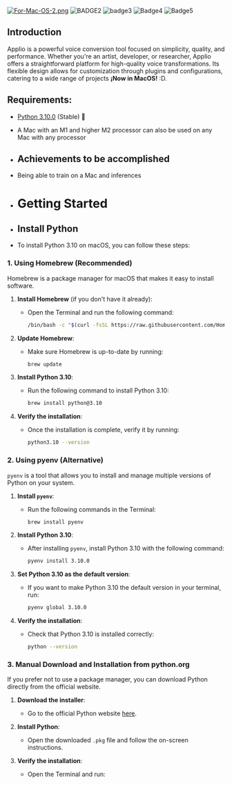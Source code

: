 [![For-Mac-OS-2.png](https://i.postimg.cc/tJpVyhFm/For-Mac-OS-2.png)](https://postimg.cc/PpVqQv3m)
![BADGE2](https://img.shields.io/badge/mac%20os-000000?style=for-the-badge&logo=apple&logoColor=white)
![badge3](https://img.shields.io/badge/PyTorch-EE4C2C?style=for-the-badge&logo=pytorch&logoColor=white)
![Badge4](https://img.shields.io/badge/TensorFlow-FF6F00?style=for-the-badge&logo=tensorflow&logoColor=white)
![Badge5](https://img.shields.io/badge/Python-FFD43B?style=for-the-badge&logo=python&logoColor=blue)

## Introduction
Applio is a powerful voice conversion tool focused on simplicity, quality, and performance. Whether you're an artist, developer, or researcher, Applio offers a straightforward platform for high-quality voice transformations. Its flexible design allows for customization through plugins and configurations, catering to a wide range of projects **¡Now in MacOS!** :D.

## Requirements:
- [Python  3.10.0](https://www.python.org/downloads/release/python-3100/) (Stable) 🐍
- A Mac with an M1 and higher M2 processor can also be used on any Mac with any processor

- ## Achievements to be accomplished
- Being able to train on a Mac and inferences

- # Getting Started
- ## Install Python
- To install Python 3.10 on macOS, you can follow these steps:

### 1. **Using Homebrew (Recommended)**
Homebrew is a package manager for macOS that makes it easy to install software.

1. **Install Homebrew** (if you don't have it already):
   - Open the Terminal and run the following command:
     ```bash
     /bin/bash -c "$(curl -fsSL https://raw.githubusercontent.com/Homebrew/install/HEAD/install.sh)"
     ```

2. **Update Homebrew**:
   - Make sure Homebrew is up-to-date by running:
     ```bash
     brew update
     ```

3. **Install Python 3.10**:
   - Run the following command to install Python 3.10:
     ```bash
     brew install python@3.10
     ```

4. **Verify the installation**:
   - Once the installation is complete, verify it by running:
     ```bash
     python3.10 --version
     ```

### 2. **Using pyenv (Alternative)**
`pyenv` is a tool that allows you to install and manage multiple versions of Python on your system.

1. **Install `pyenv`**:
   - Run the following commands in the Terminal:
     ```bash
     brew install pyenv
     ```

2. **Install Python 3.10**:
   - After installing `pyenv`, install Python 3.10 with the following command:
     ```bash
     pyenv install 3.10.0
     ```

3. **Set Python 3.10 as the default version**:
   - If you want to make Python 3.10 the default version in your terminal, run:
     ```bash
     pyenv global 3.10.0
     ```

4. **Verify the installation**:
   - Check that Python 3.10 is installed correctly:
     ```bash
     python --version
     ```

### 3. **Manual Download and Installation from python.org**
If you prefer not to use a package manager, you can download Python directly from the official website.

1. **Download the installer**:
   - Go to the official Python website [here](https://www.python.org/downloads/release/python-3100/).

2. **Install Python**:
   - Open the downloaded `.pkg` file and follow the on-screen instructions.

3. **Verify the installation**:
   - Open the Terminal and run:
